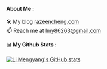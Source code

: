 <strong> About Me :</strong><br><br>
🛠 My blog <a href="https://lifehit.cn/">razeencheng.com</a><br>
📫 Reach me at <a href="mailto:lmy86263@gmail.com">lmy86263@gmail.com</a><br>

<strong>📊 My Github Stats :</strong><br><br>
[![Li Mengyang's GitHub stats](https://github-readme-stats.vercel.app/api?username=limeya&show_icons=true&theme=dracula)](https://github.com/limeya/limeya)
